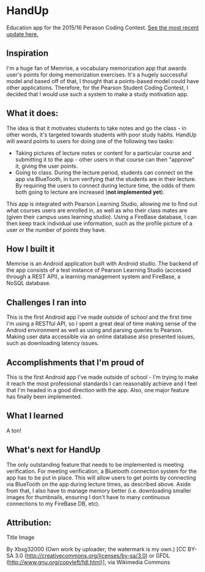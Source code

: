 # HandUp
Education app for the 2015/16 Perason Coding Contest.  [See the most recent update here.](https://www.youtube.com/watch?v=ThRieahvHM4)

## Inspiration
I'm a huge fan of Memrise, a vocabulary memorization app that awards user's points for doing memorization exercises.  It's a hugely successful model and based off of that,  I thought that a points-based model could have other applications.  Therefore, for the Pearson Student Coding Contest, I decided that I would use such a system to make a study motivation app.

## What it does:
The idea is that it motivates students to take notes and go the class - in other words, it's targeted towards students with poor study habits.  HandUp will award points to users for doing one of the following two tasks:

 - Taking pictures of lecture notes or content for a particular course and submitting it to the app - other users in that course can then "approve" it, giving the user points.
 - Going to class.  During the lecture period, students can connect on the app via BlueTooth, in turn verifying that the students are in their lecture.  By requiring the users to connect during lecture time, the odds of them both going to lecture are increased (**not implemented yet**).

This app is integrated with Pearson Learning Studio, allowing me to find out what courses users are enrolled in, as well as who their class mates are (given their campus uses learning studio).  Using a FireBase database, I can then keep track individual use information, such as the profile picture of a user or the number of points they have.

## How I built it
Memrise is an Android application built with Android studio.  The backend of the app consists of a test instance of Pearson Learning Studio (accessed through a REST API), a learning management system and FireBase, a NoSQL database.

## Challenges I ran into
This is the first Android app I've made outside of school and the first time I'm using a RESTful API, so I spent a great deal of time making sense of the Android environment as well as using and parsing queries to Pearson.  Making user data accessible via an online database also presented issues, such as downloading latency issues.

## Accomplishments that I'm proud of
This is the first Android app I've made outside of school - I'm trying to make it reach the most professional standards I can reasonably achieve and I feel that I'm headed in a good direction with the app.  Also, one major feature has finally been implemented.

## What I learned
A ton!

## What's next for HandUp
The only outstanding feature that needs to be implemented is meeting verification.  For meeting verification, a Bluetooth connection system for the app has to be put in place.  This  will allow users to get points by connecting via BlueTooth on the app during lecture times, as described above.  Aside from that, I also have to manage memory better (i.e. downloading smaller images for thumbnails, ensuring I don't have to many continuous connections to my FireBase DB, etc).

## Attribution:

Title Image

By Xbxg32000 (Own work by uploader; the watermark is my own.) [CC BY-SA 3.0 (http://creativecommons.org/licenses/by-sa/3.0) or GFDL (http://www.gnu.org/copyleft/fdl.html)], via Wikimedia Commons
